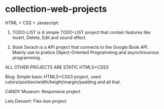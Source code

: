 # collection-web-projects
HTML + CSS + Javascript:

1. TODO-LIST is A simple TODO-LIST project that contain features like Insert, Delete, Edit and sound effect 

2. Book Serach is a API project that connects to the Google Book API. Mainly use to pratice Object-Oriented Programming and asynchrounous programming. 

ALL OTHER PROJECTS ARE STATIC HTML5+CSS3

Blog: Simple basic HTML5+CSS3 project, used colors/position/width/height/margin/padding and all that.

CANDY Museum: Responsive project

Lets Dessert: Flex-box project



  
